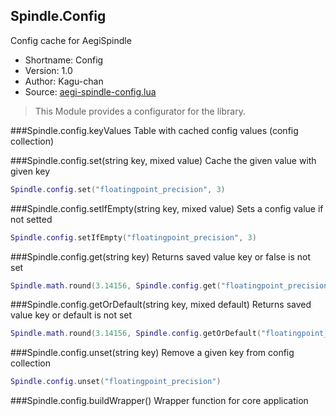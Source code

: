 Spindle.Config
--------------
Config cache for AegiSpindle

* Shortname: Config
* Version: 1.0
* Author: Kagu-chan
* Source: [aegi-spindle-config.lua](https://github.com/Kagurame/AegiSpindle/tree/dev/src/aegi-spindle-config.lua)

> This Module provides a configurator for the library.

###Spindle.config.keyValues
Table with cached config values (config collection)


###Spindle.config.set(string key, mixed value)
Cache the given value with given key
```lua
Spindle.config.set("floatingpoint_precision", 3)
```

###Spindle.config.setIfEmpty(string key, mixed value)
Sets a config value if not setted
```lua
Spindle.config.setIfEmpty("floatingpoint_precision", 3)
```

###Spindle.config.get(string key)
Returns saved value key or false is not set
```lua
Spindle.math.round(3.14156, Spindle.config.get("floatingpoint_precision"))
```

###Spindle.config.getOrDefault(string key, mixed default)
Returns saved value key or default is not set
```lua
Spindle.math.round(3.14156, Spindle.config.getOrDefault("floatingpoint_precision", 3))
```

###Spindle.config.unset(string key)
Remove a given key from config collection
```lua
Spindle.config.unset("floatingpoint_precision")
```

###Spindle.config.buildWrapper()
Wrapper function for core application

